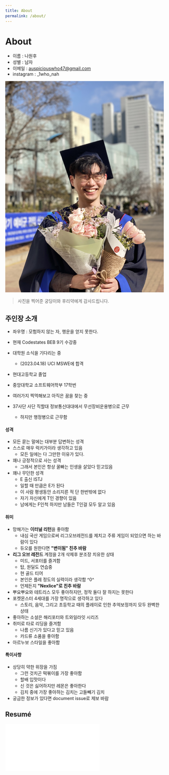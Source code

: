 ```yaml
---
title: About
permalink: /about/
---
```

# About
- 이름 : 나원후
- 성별 : 남자
- 이메일 : auspiciouswho47@gmail.com
- instagram : _1who_nah

![](../assets/img/profile.JPG) 
>   사진을 찍어준 궁딩이와 후리약에게 감사드립니다.

## 주인장 소개
- 좌우명 : 모험하지 않는 자, 행운을 얻지 못한다.
- 현재 Codestates BEB 9기 수강중
- 대학원 소식을 기다리는 중
    - (2023.04.18) UCI MSWE에 합격

- 현대고등학교 졸업
- 중앙대학교 소프트웨어학부 17학번
- 여러가지 찍먹해보고 아직은 꿈을 찾는 중
- 37사단 사단 직할대 정보통신대대에서 무선장비운용병으로 근무
    - 하지만 행정병으로 근무함

#### 성격
- 모든 묻는 말에는 대부분 답변하는 성격
- 스스로 매우 럭키가이라 생각하고 있음
    - 모든 일에는 다 그만한 이유가 있다.
- 꽤나 긍정적으로 사는 성격
    - 그래서 본인은 항상 꿀빠는 인생을 살았다 믿고있음
- 꽤나 무던한 성격
    - E 출신 ISTJ
    - 일할 때 만큼은 E가 된다
    - 이 사람 평생동안 소리지른 적 단 한번밖에 없다
    - 자기 자신에게 T인 경향이 있음
    - 남에게는 F인척 하지만 남들은 T인걸 모두 알고 있음

#### 취미
- 망해가는 **이터널 리턴**을 좋아함
    - 내심 국산 게임으로써 리그오브레전드를 제치고 주류 게임이 되었으면 하는 바람이 있다
        <!-- - ~~되겠냐고~~ -->
    - 듀오를 원한다면 **"변이됨" 친추 바람**
- **리그 오브 레전드** 계정을 2개 삭제후 분조장 치유한 상태
    - 미드, 서포터를 즐겨함
    - 탑, 원딜도 연습중 
    - 현 골드 티어
    - 본인은 플레 정도의 실력이라 생각함 ^0^
    - 언제든지 **"Nexlice"로 친추 바람**
- 뿌요뿌요와 테트리스 모두 좋아하지만, 정작 둘다 잘 하지는 못한다
- 포켓몬스터 4세대를 가장 명작으로 생각하고 있다
    - 스토리, 음악, 그리고 초등학교 때의 플레이로 인한 추억보정까지 모두 완벽한 상태
- 좋아하는 소설은 해리포터와 트와일라잇 시리즈
- 취미로 타로 리딩을 즐겨함
    - 나름 신기가 있다고 믿고 있음
    - 카드류 소품을 좋아함
- 아르누보 스타일을 좋아함

#### 특이사항
- 상당히 약한 위장을 가짐
    - 그런 것치곤 떡볶이를 가장 좋아함
    - 할배 입맛이다
    - 신 것은 싫어하지만 레몬은 좋아한다
    - 김치 중에 가장 좋아하는 김치는 고들빼기 김치
- 궁금한 정보가 있다면 document issue로 제보 바람
    
## Resumé
![](../assets/img/Resumé.pdf)

<!-- ---
title: About
permalink: /about/
---

# About

This is a [starter template](https://vsoch.github.io/docsy-jekyll/) for a Docsy jekyll theme, based
on the Beautiful [Docsy](https://github.com/google/docsy) that renders with Hugo. This version is intended for
native deployment on GitHub pages. See the [repository]({{ site.repo }}) for more details.

## Support

If you need help, please don't hesitate to [open an issue](https://www.github.com/{{ site.github_user }}/{{ site.github_repo }}).
 -->
